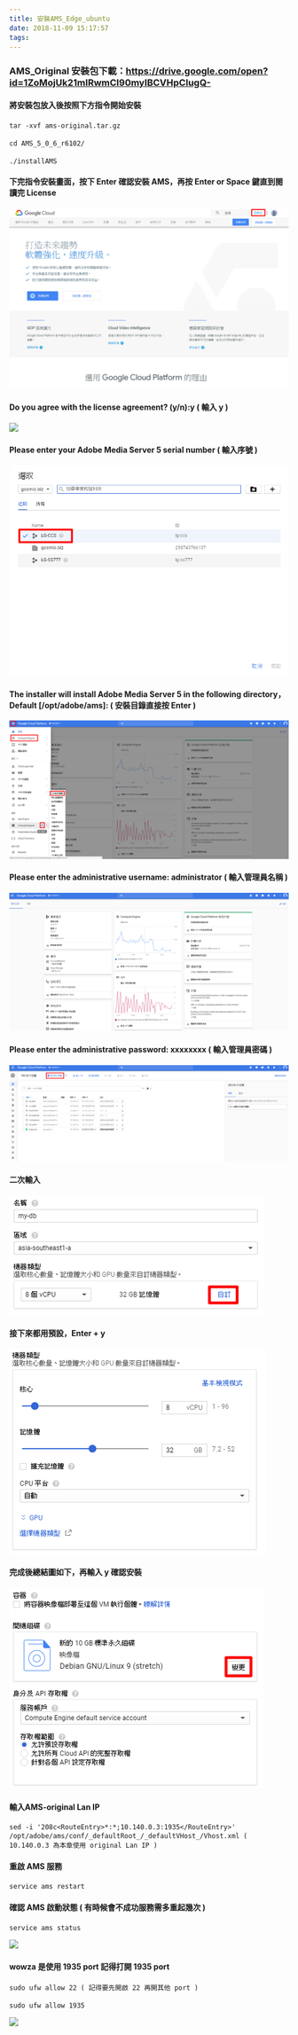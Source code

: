 ```yaml
---
title: 安裝AMS_Edge_ubuntu
date: 2018-11-09 15:17:57
tags:
---
```


### AMS_Original 安裝包下載：https://drive.google.com/open?id=1ZoMojUk21mlRwmCl90mylBCVHpClugQ-

#### 將安裝包放入後按照下方指令開始安裝

```
tar -xvf ams-original.tar.gz

cd AMS_5_0_6_r6102/

./installAMS
```

#### 下完指令安裝畫面，按下 Enter 確認安裝 AMS，再按 Enter or Space 鍵直到閱讀完 License

![ ](images/1.png)

#### Do you agree with the license agreement? (y/n):y ( 輸入 y )

![ ](images/2.png)

#### Please enter your Adobe Media Server 5 serial number ( 輸入序號 )

![ ](images/3.png)

#### The installer will install Adobe Media Server 5 in the following directory，Default [/opt/adobe/ams]: ( 安裝目錄直接按 Enter )

![ ](images/4.png)

#### Please enter the administrative username: administrator ( 輸入管理員名稱 )

![ ](images/5.png)

#### Please enter the administrative password: xxxxxxxx ( 輸入管理員密碼 )

![ ](images/6.png)

#### 二次輸入

![ ](images/7.png)

#### 接下來都用預設，Enter + y

![ ](images/8.png)

#### 完成後總結圖如下，再輸入 y 確認安裝

![ ](images/9.png)

#### 輸入AMS-original Lan IP

```
sed -i '208c<RouteEntry>*:*;10.140.0.3:1935</RouteEntry>' /opt/adobe/ams/conf/_defaultRoot_/_defaultVHost_/Vhost.xml ( 10.140.0.3 為本章使用 original Lan IP )
```

#### 重啟 AMS 服務

```
service ams restart
```

#### 確認 AMS 啟動狀態 ( 有時候會不成功服務需多重起幾次 )

```
service ams status
```

![ ](images/10.png)

#### wowza 是使用 1935 port 記得打開 1935 port

```
sudo ufw allow 22 ( 記得要先開啟 22 再開其他 port )

sudo ufw allow 1935
```

![ ](images/11.png)